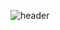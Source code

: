 ![header](https://capsule-render.vercel.app/api?type=waving&color=0:d8a534,100:d36732&height=300&section=header&text=Welcome%20to%20Taein's%20Github&fontColor=ffffff&fontSize=50&fontAlignY=45)

<!--
**taeiiin/taeiiin** is a ✨ _special_ ✨ repository because its `README.md` (this file) appears on your GitHub profile.

Here are some ideas to get you started:

- 🔭 I’m currently working on ...
- 🌱 I’m currently learning ...
- 👯 I’m looking to collaborate on ...
- 🤔 I’m looking for help with ...
- 💬 Ask me about ...
- 📫 How to reach me: ...
- 😄 Pronouns: ...
- ⚡ Fun fact: ...
-->
